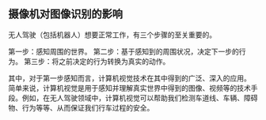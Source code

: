 ## 摄像机对图像识别的影响

无人驾驶（包括机器人）想要正常工作，有三个步骤的至关重要的。

第一步：感知周围的世界。
第二步：基于感知到的周围状况，决定下一步的行为。
第三步：将之前决定的行为转换为真实的动作。

其中，对于第一步感知而言，计算机视觉技术在其中得到的广泛、深入的应用。
简单来说，计算机视觉是用于感知并理解真实世界中得到的图像、视频等的技术手段。例如，在无人驾驶领域中，计算机视觉可以帮助我们检测车道线、车辆、障碍物、行为等等、从而保证我们行车过程的安全。
